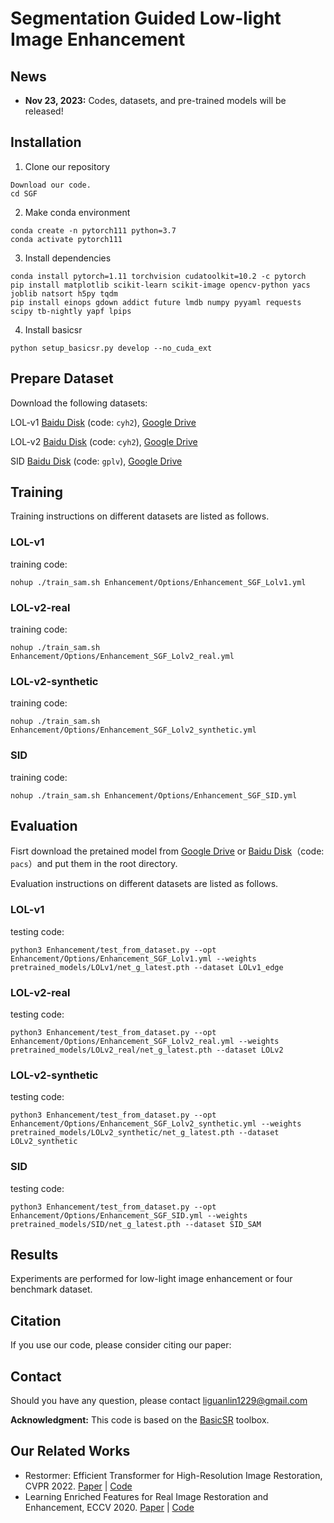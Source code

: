 



# Segmentation Guided Low-light Image Enhancement

## News
- **Nov 23, 2023:** Codes, datasets, and pre-trained models will be released!

## Installation

1. Clone our repository
```
Download our code.
cd SGF
```

2. Make conda environment
```
conda create -n pytorch111 python=3.7
conda activate pytorch111
```

3. Install dependencies
```
conda install pytorch=1.11 torchvision cudatoolkit=10.2 -c pytorch
pip install matplotlib scikit-learn scikit-image opencv-python yacs joblib natsort h5py tqdm
pip install einops gdown addict future lmdb numpy pyyaml requests scipy tb-nightly yapf lpips
```

4. Install basicsr
```
python setup_basicsr.py develop --no_cuda_ext
```

## Prepare Dataset
Download the following datasets:

LOL-v1 [Baidu Disk](https://pan.baidu.com/s/1ZAC9TWR-YeuLIkWs3L7z4g?pwd=cyh2) (code: `cyh2`), [Google Drive](https://drive.google.com/file/d/1L-kqSQyrmMueBh_ziWoPFhfsAh50h20H/view?usp=sharing)

LOL-v2 [Baidu Disk](https://pan.baidu.com/s/1X4HykuVL_1WyB3LWJJhBQg?pwd=cyh2) (code: `cyh2`), [Google Drive](https://drive.google.com/file/d/1Ou9EljYZW8o5dbDCf9R34FS8Pd8kEp2U/view?usp=sharing)

SID [Baidu Disk](https://pan.baidu.com/share/init?surl=HRr-5LJO0V0CWqtoctQp9w) (code: `gplv`), [Google Drive](https://drive.google.com/drive/folders/1eQ-5Z303sbASEvsgCBSDbhijzLTWQJtR?usp=share_link&pli=1)


## Training
Training instructions on different datasets are listed as follows. 

### LOL-v1

training code:

```
nohup ./train_sam.sh Enhancement/Options/Enhancement_SGF_Lolv1.yml
```

### LOL-v2-real

training code:

```
nohup ./train_sam.sh Enhancement/Options/Enhancement_SGF_Lolv2_real.yml
```

### LOL-v2-synthetic

training code:

```
nohup ./train_sam.sh Enhancement/Options/Enhancement_SGF_Lolv2_synthetic.yml
```

### SID

training code:

```
nohup ./train_sam.sh Enhancement/Options/Enhancement_SGF_SID.yml
```


## Evaluation

Fisrt download the pretained model from [Google Drive](https://drive.google.com/drive/folders/1N_qeQuP4EZJ3lBs0mG8S9oT8qvXpY0YE?usp=sharing) or [Baidu Disk](https://pan.baidu.com/s/13L-EROAtlOGNUrBJFehQsQ)（code: `pacs`）and put them in the root directory.

Evaluation instructions on different datasets are listed as follows. 

### LOL-v1

testing code:

```
python3 Enhancement/test_from_dataset.py --opt Enhancement/Options/Enhancement_SGF_Lolv1.yml --weights pretrained_models/LOLv1/net_g_latest.pth --dataset LOLv1_edge
```

### LOL-v2-real

testing code:

```
python3 Enhancement/test_from_dataset.py --opt Enhancement/Options/Enhancement_SGF_Lolv2_real.yml --weights pretrained_models/LOLv2_real/net_g_latest.pth --dataset LOLv2
```

### LOL-v2-synthetic

testing code:

```
python3 Enhancement/test_from_dataset.py --opt Enhancement/Options/Enhancement_SGF_Lolv2_synthetic.yml --weights pretrained_models/LOLv2_synthetic/net_g_latest.pth --dataset LOLv2_synthetic
```

### SID

testing code:

```
python3 Enhancement/test_from_dataset.py --opt Enhancement/Options/Enhancement_SGF_SID.yml --weights pretrained_models/SID/net_g_latest.pth --dataset SID_SAM
```

## Results
Experiments are performed for low-light image enhancement or four benchmark dataset.


## Citation
If you use our code, please consider citing our paper:




## Contact
Should you have any question, please contact liguanlin1229@gmail.com


**Acknowledgment:** This code is based on the [BasicSR](https://github.com/xinntao/BasicSR) toolbox. 

## Our Related Works
- Restormer: Efficient Transformer for High-Resolution Image Restoration, CVPR 2022. [Paper](https://arxiv.org/abs/2111.09881) | [Code](https://github.com/swz30/Restormer)
- Learning Enriched Features for Real Image Restoration and Enhancement, ECCV 2020. [Paper](https://arxiv.org/abs/2003.06792) | [Code](https://github.com/swz30/MIRNet)

